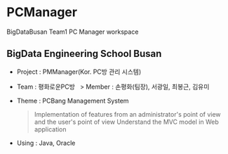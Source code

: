 # PCManager
  BigDataBusan Team1 PC Manager workspace
  
## BigData Engineering School Busan

 - Project : PMManager(Kor. PC방 관리 시스템)

 - Team : 평화로운PC방
   > Member : 손평화(팀장), 서광일, 최봉근, 김유미

 - Theme : PCBang Management System
   > Implementation of features from an administrator's point of view and the user's point of view
   > Understand the MVC model in Web application

 - Using : Java, Oracle
